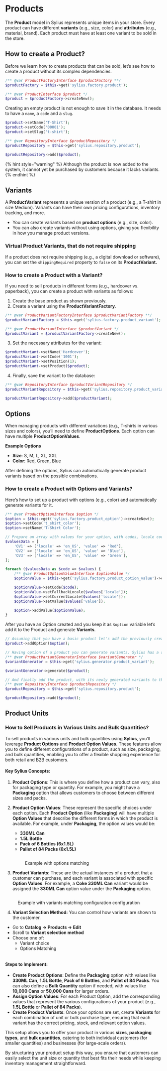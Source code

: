 # Products

The **Product** model in Sylius represents unique items in your store. Every product can have different **variants** (e.g., size, color) and **attributes** (e.g., material, brand). Each product must have at least one variant to be sold in the store.

## How to create a Product?

Before we learn how to create products that can be sold, let’s see how to create a product without its complex dependencies.

```php
/** @var ProductFactoryInterface $productFactory **/
$productFactory = $this->get('sylius.factory.product');

/** @var ProductInterface $product */
$product = $productFactory->createNew();
```

Creating an empty product is not enough to save it in the database. It needs to have a `name`, a `code` and a `slug`.

```php
$product->setName('T-Shirt');
$product->setCode('00001');
$product->setSlug('t-shirt');

/** @var RepositoryInterface $productRepository */
$productRepository = $this->get('sylius.repository.product');

$productRepository->add($product);
```

{% hint style="warning" %}
Although the product is now added to the system, it cannot yet be purchased by customers because it lacks variants.
{% endhint %}

## Variants

A **ProductVariant** represents a unique version of a product (e.g., a T-shirt in size Medium). Variants can have their own pricing configurations, inventory tracking, and more.

* You can create variants based on **product options** (e.g., size, color).
* You can also create variants without using options, giving you flexibility in how you manage product versions.

### Virtual Product Variants, that do not require shipping

If a product does not require shipping (e.g., a digital download or software), you can set the `shippingRequired` property to `false` on its **ProductVariant.**

### How to create a Product with a Variant?

If you need to sell products in different forms (e.g., hardcover vs. paperback), you can create a product with variants as follows:

1. Create the base product as shown previously.
2. Create a variant using the **ProductVariantFactory**.

```php
/** @var ProductVariantFactoryInterface $productVariantFactory **/
$productVariantFactory = $this->get('sylius.factory.product_variant');

/** @var ProductVariantInterface $productVariant */
$productVariant = $productVariantFactory->createNew();
```

3. Set the necessary attributes for the variant:

```php
$productVariant->setName('Hardcover');
$productVariant->setCode('1001');
$productVariant->setPosition(1);
$productVariant->setProduct($product);
```

4. Finally, save the variant to the database:

```php
/** @var RepositoryInterface $productVariantRepository */
$productVariantRepository = $this->get('sylius.repository.product_variant');

$productVariantRepository->add($productVariant);
```

## Options

When managing products with different variations (e.g., T-shirts in various sizes and colors), you’ll need to define **ProductOptions**. Each option can have multiple **ProductOptionValues**.

**Example Options**

* **Size**: S, M, L, XL, XXL
* **Color**: Red, Green, Blue

After defining the options, Sylius can automatically generate product variants based on the possible combinations.

### How to create a Product with Options and Variants?

Here’s how to set up a product with options (e.g., color) and automatically generate variants for it.

```php
/** @var ProductOptionInterface $option */
$option = $this->get('sylius.factory.product_option')->createNew();
$option->setCode('t_shirt_color');
$option->setName('T-Shirt Color');

// Prepare an array with values for your option, with codes, locale code and option values.
$valuesData = [
    'OV1' => ['locale' => 'en_US', 'value' => 'Red'],
    'OV2' => ['locale' => 'en_US', 'value' => 'Blue'],
    'OV3' => ['locale' => 'en_US', 'value' => 'Green'],
];

foreach ($valuesData as $code => $values) {
    /** @var ProductOptionValueInterface $optionValue */
    $optionValue = $this->get('sylius.factory.product_option_value')->createNew();

    $optionValue->setCode($code);
    $optionValue->setFallbackLocale($values['locale']);
    $optionValue->setCurrentLocale($values['locale']);
    $optionValue->setValue($values['value']);

    $option->addValue($optionValue);
}
```

After you have an Option created and you keep it as `$option` variable let’s add it to the Product and generate **Variants**.

```php
// Assuming that you have a basic product let's add the previously created option to it.
$product->addOption($option);

// Having option of a product you can generate variants. Sylius has a service for that operation.
/** @var ProductVariantGeneratorInterface $variantGenerator */
$variantGenerator = $this->get('sylius.generator.product_variant');

$variantGenerator->generate($product);

// And finally add the product, with its newly generated variants to the repository.
/** @var RepositoryInterface $productRepository */
$productRepository = $this->get('sylius.repository.product');

$productRepository->add($product);
```

## Product Units

### How to Sell Products in Various Units and Bulk Quantities?

To sell products in various units and bulk quantities using **Sylius**, you’ll leverage **Product Options** and **Product Option Values**. These features allow you to define different configurations of a product, such as size, packaging, and bulk quantities, enabling you to offer a flexible shopping experience for both retail and B2B customers.

#### Key Sylius Concepts:

1. **Product Options**: This is where you define how a product can vary, also for packaging type or quantity. For example, you might have a **Packaging** option that allows customers to choose between different sizes and packs.
2.  **Product Option Values**: These represent the specific choices under each option. Each **Product Option** (like **Packaging**) will have multiple **Option Values** that describe the different forms in which the product is available. For example, under **Packaging**, the option values would be:

    * **330ML Can**
    * **1.5L Bottle**
    * **Pack of 6 Bottles (6x1.5L)**
    * **Pallet of 84 Packs (6x1.5L)**

    <figure><img src="../../.gitbook/assets/image (63).png" alt=""><figcaption><p>Example with options matching</p></figcaption></figure>
3. **Product Variants**: These are the actual instances of a product that a customer can purchase, and each variant is associated with specific **Option Values**. For example, a **Coke 330ML Can** variant would be assigned the **330ML Can** option value under the **Packaging** option.

<figure><img src="../../.gitbook/assets/image (62).png" alt=""><figcaption><p>Example with variants matching configuration configuration</p></figcaption></figure>

4. **Variant Selection Method:** You can control how variants are shown to the customer.

* Go to **Catalog → Products → Edit**
* Scroll to **Variant selection method**
* Choose one of:
  * Variant choice
  * Options Matching

<figure><img src="../../.gitbook/assets/image (64).png" alt=""><figcaption></figcaption></figure>

#### Steps to Implement:

* **Create Product Options**: Define the **Packaging** option with values like **330ML Can**, **1.5L Bottle**, **Pack of 6 Bottles**, and **Pallet of 84 Packs**. You can also define a **Bulk Quantity** option if needed, with values like **10,000 Cans** or **50,000 Cans** for larger orders.
* **Assign Option Values**: For each Product Option, add the corresponding values that represent the various configurations of your product (e.g., **1.5L Bottle** or **Pallet of 84 Packs**).
* **Create Product Variants**: Once your options are set, create **Variants** for each combination of unit or bulk purchase type, ensuring that each variant has the correct pricing, stock, and relevant option values.

This setup allows you to offer your product in various **sizes**, **packaging types**, and **bulk quantities**, catering to both individual customers (for smaller quantities) and businesses (for large-scale orders).

By structuring your product setup this way, you ensure that customers can easily select the unit size or quantity that best fits their needs while keeping inventory management straightforward.
